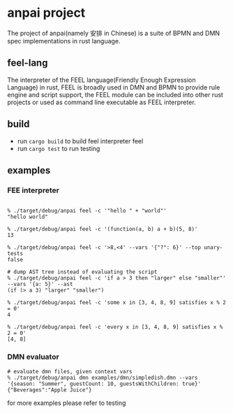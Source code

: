 # anpai project
The project of anpai(namely 安排 in Chinese) is a suite of BPMN and
DMN spec implementations in rust language.

## feel-lang
The interpreter of the FEEL language(Friendly Enough Expression
Language) in rust, FEEL is broadly used in DMN and BPMN to provide rule
engine and script support, the FEEL module can be included into
other rust projects or used as command line executable as FEEL
interpreter.

## build
* run `cargo build` to build feel interpreter feel
* run `cargo test` to run testing

## examples
### FEE interpreter
```shell

% ./target/debug/anpai feel -c '"hello " + "world"'
"hello world"

% ./target/debug/anpai feel -c '(function(a, b) a + b)(5, 8)'
13

% ./target/debug/anpai feel -c '>8,<4' --vars '{"?": 6}' --top unary-tests
false

# dump AST tree instead of evaluating the script
% ./target/debug/anpai feel -c 'if a > 3 then "larger" else "smaller"' --vars '{a: 5}' --ast
(if (> a 3) "larger" "smaller")

% ./target/debug/anpai feel -c 'some x in [3, 4, 8, 9] satisfies x % 2 = 0'
4

% ./target/debug/anpai feel -c 'every x in [3, 4, 8, 9] satisfies x % 2 = 0'
[4, 8]
```

### DMN evaluator
```shell
# evaluate dmn files, given context vars
% ./target/debug/anpai dmn examples/dmn/simpledish.dmn --vars '{season: "Summer", guestCount: 10, guestsWithChildren: true}'
{"Beverages":"Apple Juice"}
```

for more examples please refer to testing
